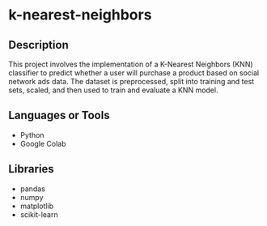 # k-nearest-neighbors
## Description
This project involves the implementation of a K-Nearest Neighbors (KNN) classifier to predict whether a user will purchase a product based on social network ads data. The dataset is preprocessed, split into training and test sets, scaled, and then used to train and evaluate a KNN model.

## Languages or Tools
- Python
- Google Colab

## Libraries
- pandas
- numpy
- matplotlib
- scikit-learn
